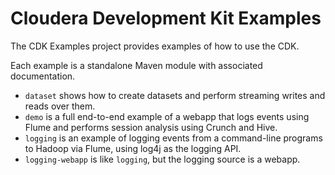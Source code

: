 # Cloudera Development Kit Examples

The CDK Examples project provides examples of how to use the CDK.

Each example is a standalone Maven module with associated documentation.

* `dataset` shows how to create datasets and perform streaming writes and reads over them.
* `demo` is a full end-to-end example of a webapp that logs events using Flume and performs session analysis using Crunch and Hive.
* `logging` is an example of logging events from a command-line programs to Hadoop via Flume, using log4j as the logging API.
* `logging-webapp` is like `logging`, but the logging source is a webapp.
